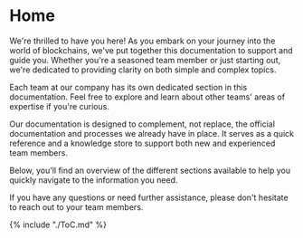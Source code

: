 # Home

We're thrilled to have you here! As you embark on your journey into the world of blockchains, we've put together this
documentation to support and guide you. Whether you're a seasoned team member or just starting out, we're dedicated to
providing clarity on both simple and complex topics.

Each team at our company has its own dedicated section in this documentation. Feel free to explore and learn about other
teams' areas of expertise if you're curious.

Our documentation is designed to complement, not replace, the official documentation and processes we already have in
place. It serves as a quick reference and a knowledge store to support both new and experienced team members.

Below, you'll find an overview of the different sections available to help you quickly navigate to the information you
need.

If you have any questions or need further assistance, please don't hesitate to reach out to your team members.

{% include "./ToC.md" %}